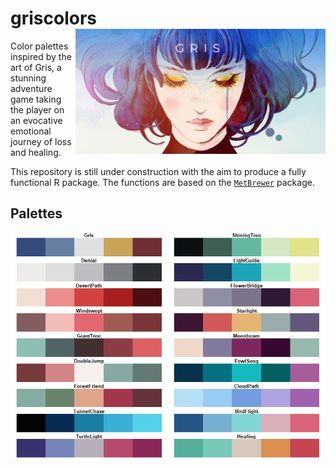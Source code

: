 # griscolors <img align="right" src="https://github.com/scpederzani/griscolors/blob/main/Gris_logo_wide.jpg" width=400>

Color palettes inspired by the art of Gris, a stunning adventure game taking the player on an evocative emotional journey of loss and healing. 

This repository is still under construction with the aim to produce a fully functional R package. The functions are based on the [`MetBrewer`](https://github.com/BlakeRMills/MetBrewer) package. 

## Palettes

![Gris palettes](https://github.com/scpederzani/griscolors/blob/main/display_all.png)
